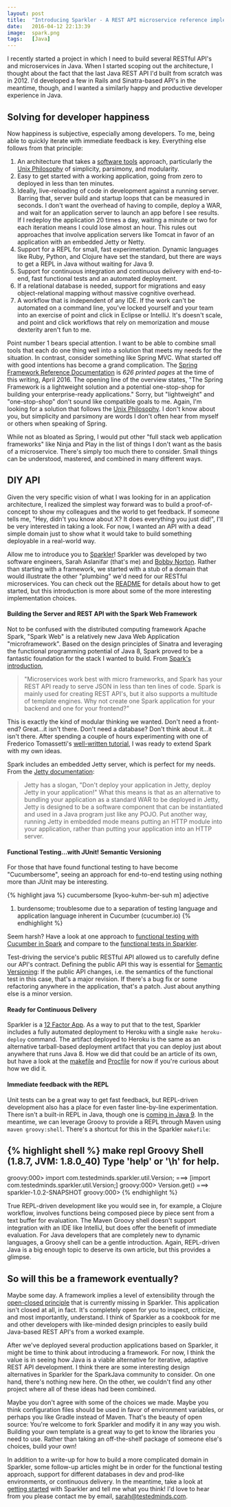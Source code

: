 ```yaml
---
layout: post
title:  "Introducing Sparkler - A REST API microservice reference implementation in Java"
date:   2016-04-12 22:13:39
image:  spark.png
tags:   [Java]
---
```


I recently started a project in which I need to build several RESTful API's and microservices in Java. When I started scoping out the architecture, I thought about the fact that the last Java REST API I'd built from scratch was in 2012. I'd developed a few in Rails and Sinatra-based API's in the meantime, though, and I wanted a similarly happy and productive developer experience in Java.

## Solving for developer happiness

Now happiness is subjective, especially among developers. To me, being able to quickly iterate with immediate feedback is key. Everything else follows from that principle:

1. An architecture that takes a [software tools](http://www.amazon.com/Software-Tools-Brian-W-Kernighan/dp/020103669X) approach, particularly the [Unix Philosophy](http://www.catb.org/esr/writings/taoup/html/ch01s06.html) of simplicity, parsimony, and modularity.
1. Easy to get started with a working application, going from zero to deployed in less than ten minutes.
1. Ideally, live-reloading of code in development against a running server. Barring that, server build and startup loops that can be measured in seconds. I don't want the overhead of having to compile, deploy a WAR, and wait for an application server to launch an app before I see results. If I redeploy the application 20 times a day, waiting a minute or two for each iteration means I could lose almost an hour. This rules out approaches that involve application servers like Tomcat in favor of an application with an embedded Jetty or Netty.
1. Support for a REPL for small, fast experimentation. Dynamic languages like Ruby, Python, and Clojure have set the standard, but there are ways to get a REPL in Java without waiting for Java 9.
1. Support for continuous integration and continuous delivery with end-to-end, fast functional tests and an automated deployment.
1. If a relational database is needed, support for migrations and easy object-relational mapping without massive cognitive overhead.
1. A workflow that is independent of any IDE. If the work can't be automated on a command line, you've locked yourself and your team into an exercise of point and click in Eclipse or IntelliJ. It's doesn't scale, and point and click workflows that rely on memorization and mouse dexterity aren't fun to me.

Point number 1 bears special attention. I want to be able to combine small tools that each do one thing well into a solution that meets my needs for the situation. In contrast, consider something like Spring MVC. What started off with good intentions has become a grand complication. The [Spring Framework Reference Documentation](http://docs.spring.io/autorepo/docs/spring/3.2.x/spring-framework-reference/htmlsingle/) is _626 printed pages_ at the time of this writing, April 2016. The opening line of the overview states, "The Spring Framework is a lightweight solution and a potential one-stop-shop for building your enterprise-ready applications." Sorry, but "lightweight" and "one-stop-shop" don't sound like compatible goals to me. Again, I'm looking for a solution that follows the [Unix Philosophy](http://www.catb.org/esr/writings/taoup/html/ch01s06.html). I don't know about you, but simplicity and parsimony are words I don't often hear from myself or others when speaking of Spring.

While not as bloated as Spring, I would put other "full stack web application frameworks" like Ninja and Play in the list of things I don't want as the basis of a microservice. There's simply too much there to consider. Small things can be understood, mastered, and combined in many different ways.

## DIY API

Given the very specific vision of what I was looking for in an application architecture, I realized the simplest way forward was to build a proof-of-concept to show my colleagues and the world to get feedback. If someone tells me, "Hey, didn't you know about X? It does everything you just did!", I'll be very interested in taking a look. For now, I wanted an API with a dead simple domain just to show what it would take to build something deployable in a real-world way.

Allow me to introduce you to [Sparkler](https://github.com/saslani/sparkler)! Sparkler was developed by two software engineers, Sarah Aslanifar (that's me) and [Bobby Norton](http://bobbynorton.com/). Rather than starting with a framework, we started with a stub of a domain that would illustrate the other "plumbing" we'd need for our RESTful microservices. You can check out the [README](https://github.com/saslani/sparkler/blob/master/README.md) for details about how to get started, but this introduction is more about some of the more interesting implementation choices.


#### Building the Server and REST API with the Spark Web Framework

Not to be confused with the distributed computing framework Apache Spark, "Spark Web" is a relatively new Java Web Application "microframework". Based on the design principles of Sinatra and leveraging the functional programming potential of Java 8, Spark proved to be a fantastic foundation for the stack I wanted to build. From [Spark's introduction](http://sparkjava.com/),

> "Microservices work best with micro frameworks, and Spark has your REST API ready to serve JSON in less than ten lines of code. Spark is mainly used for creating REST API's, but it also supports a multitude of template engines. Why not create one Spark application for your backend and one for your frontend?"

This is exactly the kind of modular thinking we wanted. Don't need a front-end? Great...it isn't there. Don't need a database? Don't think about it...it isn't there. After spending a couple of hours experimenting with one of Frederico Tomassetti's [well-written tutorial](https://sparktutorials.github.io/2015/04/03/spark-lombok-jackson-reduce-boilerplate.html), I was ready to extend Spark with my own ideas.

Spark includes an embedded Jetty server, which is perfect for my needs. From the [Jetty documentation](http://www.eclipse.org/jetty/documentation/current/embedding-jetty.html):

> Jetty has a slogan, "Don't deploy your application in Jetty, deploy Jetty in your application!" What this means is that as an alternative to bundling your application as a standard WAR to be deployed in Jetty, Jetty is designed to be a software component that can be instantiated and used in a Java program just like any POJO. Put another way, running Jetty in embedded mode means putting an HTTP module into your application, rather than putting your application into an HTTP server.


#### Functional Testing...with JUnit! Semantic Versioning

For those that have found functional testing to have become "Cucumbersome", seeing an approach for end-to-end testing using nothing more than JUnit may be interesting.

{% highlight java %}
cucumbersome
[kyoo-kuhm-ber-suh m]
adjective
1. burdensome; troublesome due to a separation of testing language and 
application language inherent in Cucumber (cucumber.io)
{% endhighlight %}

Seem harsh? Have a look at one approach to [functional testing with Cucumber in Spark](https://sparktutorials.github.io/2015/09/27/spark-testing-functional.html) and compare to the [functional tests in Sparkler](https://github.com/saslani/sparkler/blob/master/src/test/java/com/testedminds/sparkler/RestfulApiFunctionalTest.java).

Test-driving the service's public RESTful API allowed us to carefully define our API's contract. Defining the public API this way is essential for [Semantic Versioning](http://semver.org/): If the public API changes, i.e. the semantics of the functional test in this case, that's a major revision. If there's a bug fix or some refactoring anywhere in the application, that's a patch. Just about anything else is a minor version.


#### Ready for Continuous Delivery

Sparkler is a [12 Factor App](http://12factor.net/). As a way to put that to the test, Sparkler includes a fully automated deployment to Heroku with a single `make heroku-deploy` command. The artifact deployed to Heroku is the same as an alternative tarball-based deployment artifact that you can deploy just about anywhere that runs Java 8. How we did that could be an article of its own, but have a look at the [makefile](https://github.com/saslani/sparkler/blob/master/makefile) and [Procfile](https://github.com/saslani/sparkler/blob/master/Procfile) for now if you're curious about how we did it.


#### Immediate feedback with the REPL

Unit tests can be a great way to get fast feedback, but REPL-driven development also has a place for even faster line-by-line experimentation. There isn't a built-in REPL in Java, though one is [coming in Java 9](https://blogs.oracle.com/java/entry/jshell_and_relp_in_java). In the meantime, we can leverage Groovy to provide a REPL through Maven using `maven groovy:shell`. There's a shortcut for this in the Sparkler `makefile`:

{% highlight shell %}
make repl
Groovy Shell (1.8.7, JVM: 1.8.0_40)
Type 'help' or '\h' for help.
-----------------------------------------------------------
groovy:000> import com.testedminds.sparkler.util.Version;
===> [import com.testedminds.sparkler.util.Version;]
groovy:000> Version.get()
===> sparkler-1.0.2-SNAPSHOT
groovy:000>
{% endhighlight %}

True REPL-driven development like you would see in, for example, a Clojure workflow, involves functions being composed piece by piece sent from a text buffer for evaluation. The Maven Groovy shell doesn't support integration with an IDE like IntelliJ, but does offer the benefit of immediate evaluation. For Java developers that are completely new to dynamic languages, a Groovy shell can be a gentle introduction. Again, REPL-driven Java is a big enough topic to deserve its own article, but this provides a glimpse.


## So will this be a framework eventually?

Maybe some day. A framework implies a level of extensibility through the [open-closed principle](https://en.wikipedia.org/wiki/Open/closed_principle) that is currently missing in Sparkler. This application isn't closed at all, in fact. It's completely open for you to inspect, criticize, and most importantly, understand. I think of Sparkler as a cookbook for me and other developers with like-minded design principles to easily build Java-based REST API's from a worked example.

After we've deployed several production applications based on Sparkler, it might be time to think about introducing a framework. For now, I think the value is in seeing how Java is a viable alternative for iterative, adaptive REST API development. I think there are some interesting design alternatives in Sparkler for the SparkJava community to consider. On one hand, there's nothing new here. On the other, we couldn't find any other project where all of these ideas had been combined.

Maybe you don't agree with some of the choices we made. Maybe you think configuration files should be used in favor of environment variables, or perhaps you like Gradle instead of Maven. That's the beauty of open source: You're welcome to fork Sparkler and modify it in any way you wish. Building your own template is a great way to get to know the libraries you need to use. Rather than taking an off-the-shelf package of someone else's choices, build your own!

In addition to a write-up for how to build a more complicated domain in Sparkler, some follow-up articles might be in order for the functional testing approach, support for different databases in dev and prod-like environments, or continuous delivery. In the meantime, take a look at [getting started](https://github.com/saslani/sparkler#getting-started) with Sparkler and tell me what you think! I'd love to hear from you please contact me by email, [sarah@testedminds.com](mailto:sarah@testedminds.com).
